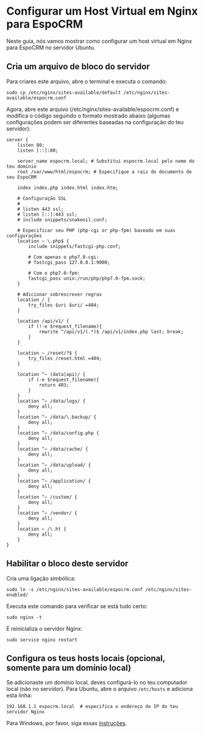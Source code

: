 # Configurar um Host Virtual em Nginx para EspoCRM

Neste guia, nós vamos mostrar como configurar um host virtual em Nginx para EspoCRM no servidor Ubuntu.

## Cria um arquivo de bloco do servidor

Para criares este arquivo, abre o terminal e executa o comando:

```
sudo cp /etc/nginx/sites-available/default /etc/nginx/sites-available/espocrm.conf
```

Agora, abre este arquivo (/etc/nginx/sites-available/espocrm.conf) e modifica o código seguindo o formato mostrado abaixo (algumas configurações podem ser diferentes baseadas na configuração do teu servidor):

```
server {
    listen 80;
    listen [::]:80;
 
    server_name espocrm.local; # Substitui espocrm.local pelo nome do teu domínio
    root /var/www/html/espocrm; # Especifique a raiz do documento de seu EspoCRM
 
    index index.php index.html index.htm;
 
    # Configuração SSL
    #
    # listen 443 ssl;
    # listen [::]:443 ssl;
    # include snippets/snakeoil.conf;    
 
    # Especificar seu PHP (php-cgi or php-fpm) baseado em suas configurações
    location ~ \.php$ {
        include snippets/fastcgi-php.conf;
 
        # Com apenas o php7.0-cgi:
        # fastcgi_pass 127.0.0.1:9000;
 
        # Com o php7.0-fpm:
        fastcgi_pass unix:/run/php/php7.0-fpm.sock;
    }    
 
    # Adicionar sobrescrever regras
    location / {
        try_files $uri $uri/ =404;
    }
 
    location /api/v1/ {
        if (!-e $request_filename){
            rewrite ^/api/v1/(.*)$ /api/v1/index.php last; break;
        }
    }
 
    location ~ /reset/?$ {
        try_files /reset.html =404;
    }
 
    location ^~ (data|api)/ {
        if (-e $request_filename){
            return 403;
        }
    }
    location ^~ /data/logs/ {
        deny all;
    }
    location ^~ /data/\.backup/ {
        deny all;
    }
    location ^~ /data/config.php {
        deny all;
    }
    location ^~ /data/cache/ {
        deny all;
    }
    location ^~ /data/upload/ {
        deny all;
    }
    location ^~ /application/ {
        deny all;
    }
    location ^~ /custom/ {
        deny all;
    }
    location ^~ /vendor/ {
        deny all;
    }
    location ~ /\.ht {
        deny all;
    }
}
```

## Habilitar o bloco deste servidor

Cria uma ligação simbólica:

```
sudo ln -s /etc/nginx/sites-available/espocrm.conf /etc/nginx/sites-enabled/
````

Executa este comando para verificar se está tudo certo:

```
sudo nginx -t
```

E reinicializa o servidor Nginx:

```
sudo service nginx restart
```

## Configura os teus hosts locais (opcional, somente para um domínio local)

Se adicionaste um domínio local, deves configurá-lo no teu computador local (não no servidor). Para Ubuntu, abre o arquivo `/etc/hosts` e adiciona esta linha:

```
192.168.1.1 espocrm.local  # especifica o endereço de IP do teu servidor Nginx
```

Para Windows, por favor, siga essas [instruções](http://support.microsoft.com/kb/923947).
